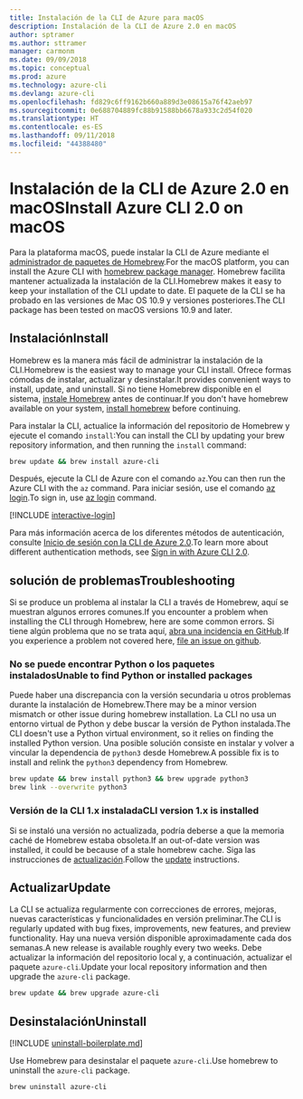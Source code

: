 ```yaml
---
title: Instalación de la CLI de Azure para macOS
description: Instalación de la CLI de Azure 2.0 en macOS
author: sptramer
ms.author: sttramer
manager: carmonm
ms.date: 09/09/2018
ms.topic: conceptual
ms.prod: azure
ms.technology: azure-cli
ms.devlang: azure-cli
ms.openlocfilehash: fd829c6ff9162b660a889d3e08615a76f42aeb97
ms.sourcegitcommit: 0e688704889fc88b91588bb6678a933c2d54f020
ms.translationtype: HT
ms.contentlocale: es-ES
ms.lasthandoff: 09/11/2018
ms.locfileid: "44388480"
---
```

# <a name="install-azure-cli-20-on-macos"></a><span data-ttu-id="b39eb-103">Instalación de la CLI de Azure 2.0 en macOS</span><span class="sxs-lookup"><span data-stu-id="b39eb-103">Install Azure CLI 2.0 on macOS</span></span>

<span data-ttu-id="b39eb-104">Para la plataforma macOS, puede instalar la CLI de Azure mediante el [administrador de paquetes de Homebrew](https://brew.sh).</span><span class="sxs-lookup"><span data-stu-id="b39eb-104">For the macOS platform, you can install the Azure CLI with [homebrew package manager](https://brew.sh).</span></span> <span data-ttu-id="b39eb-105">Homebrew facilita mantener actualizada la instalación de la CLI.</span><span class="sxs-lookup"><span data-stu-id="b39eb-105">Homebrew makes it easy to keep your installation of the CLI update to date.</span></span> <span data-ttu-id="b39eb-106">El paquete de la CLI se ha probado en las versiones de Mac OS 10.9 y versiones posteriores.</span><span class="sxs-lookup"><span data-stu-id="b39eb-106">The CLI package has been tested on macOS versions 10.9 and later.</span></span>

## <a name="install"></a><span data-ttu-id="b39eb-107">Instalación</span><span class="sxs-lookup"><span data-stu-id="b39eb-107">Install</span></span>

<span data-ttu-id="b39eb-108">Homebrew es la manera más fácil de administrar la instalación de la CLI.</span><span class="sxs-lookup"><span data-stu-id="b39eb-108">Homebrew is the easiest way to manage your CLI install.</span></span> <span data-ttu-id="b39eb-109">Ofrece formas cómodas de instalar, actualizar y desinstalar.</span><span class="sxs-lookup"><span data-stu-id="b39eb-109">It provides convenient ways to install, update, and uninstall.</span></span>
<span data-ttu-id="b39eb-110">Si no tiene Homebrew disponible en el sistema, [instale Homebrew](https://docs.brew.sh/Installation.html) antes de continuar.</span><span class="sxs-lookup"><span data-stu-id="b39eb-110">If you don't have homebrew available on your system, [install homebrew](https://docs.brew.sh/Installation.html) before continuing.</span></span>

<span data-ttu-id="b39eb-111">Para instalar la CLI, actualice la información del repositorio de Homebrew y ejecute el comando `install`:</span><span class="sxs-lookup"><span data-stu-id="b39eb-111">You can install the CLI by updating your brew repository information, and then running the `install` command:</span></span>

```bash
brew update && brew install azure-cli
```

<span data-ttu-id="b39eb-112">Después, ejecute la CLI de Azure con el comando `az`.</span><span class="sxs-lookup"><span data-stu-id="b39eb-112">You can then run the Azure CLI with the `az` command.</span></span> <span data-ttu-id="b39eb-113">Para iniciar sesión, use el comando [az login](/cli/azure/reference-index#az-login).</span><span class="sxs-lookup"><span data-stu-id="b39eb-113">To sign in, use [az login](/cli/azure/reference-index#az-login) command.</span></span>

[!INCLUDE [interactive-login](includes/interactive-login.md)]

<span data-ttu-id="b39eb-114">Para más información acerca de los diferentes métodos de autenticación, consulte [Inicio de sesión con la CLI de Azure 2.0](authenticate-azure-cli.md).</span><span class="sxs-lookup"><span data-stu-id="b39eb-114">To learn more about different authentication methods, see [Sign in with Azure CLI 2.0](authenticate-azure-cli.md).</span></span>

## <a name="troubleshooting"></a><span data-ttu-id="b39eb-115">solución de problemas</span><span class="sxs-lookup"><span data-stu-id="b39eb-115">Troubleshooting</span></span>

<span data-ttu-id="b39eb-116">Si se produce un problema al instalar la CLI a través de Homebrew, aquí se muestran algunos errores comunes.</span><span class="sxs-lookup"><span data-stu-id="b39eb-116">If you encounter a problem when installing the CLI through Homebrew, here are some common errors.</span></span> <span data-ttu-id="b39eb-117">Si tiene algún problema que no se trata aquí, [abra una incidencia en GitHub](https://github.com/Azure/azure-cli/issues).</span><span class="sxs-lookup"><span data-stu-id="b39eb-117">If you experience a problem not covered here, [file an issue on github](https://github.com/Azure/azure-cli/issues).</span></span>

### <a name="unable-to-find-python-or-installed-packages"></a><span data-ttu-id="b39eb-118">No se puede encontrar Python o los paquetes instalados</span><span class="sxs-lookup"><span data-stu-id="b39eb-118">Unable to find Python or installed packages</span></span>

<span data-ttu-id="b39eb-119">Puede haber una discrepancia con la versión secundaria u otros problemas durante la instalación de Homebrew.</span><span class="sxs-lookup"><span data-stu-id="b39eb-119">There may be a minor version mismatch or other issue during homebrew installation.</span></span> <span data-ttu-id="b39eb-120">La CLI no usa un entorno virtual de Python y debe buscar la versión de Python instalada.</span><span class="sxs-lookup"><span data-stu-id="b39eb-120">The CLI doesn't use a Python virtual environment, so it relies on finding the installed Python version.</span></span> <span data-ttu-id="b39eb-121">Una posible solución consiste en instalar y volver a vincular la dependencia de `python3` desde Homebrew.</span><span class="sxs-lookup"><span data-stu-id="b39eb-121">A possible fix is to install and relink the `python3` dependency from Homebrew.</span></span>

```bash
brew update && brew install python3 && brew upgrade python3
brew link --overwrite python3
```

### <a name="cli-version-1x-is-installed"></a><span data-ttu-id="b39eb-122">Versión de la CLI 1.x instalada</span><span class="sxs-lookup"><span data-stu-id="b39eb-122">CLI version 1.x is installed</span></span>

<span data-ttu-id="b39eb-123">Si se instaló una versión no actualizada, podría deberse a que la memoria caché de Homebrew estaba obsoleta.</span><span class="sxs-lookup"><span data-stu-id="b39eb-123">If an out-of-date version was installed, it could be because of a stale homebrew cache.</span></span> <span data-ttu-id="b39eb-124">Siga las instrucciones de [actualización](#Update).</span><span class="sxs-lookup"><span data-stu-id="b39eb-124">Follow the [update](#Update) instructions.</span></span>

## <a name="update"></a><span data-ttu-id="b39eb-125">Actualizar</span><span class="sxs-lookup"><span data-stu-id="b39eb-125">Update</span></span>

<span data-ttu-id="b39eb-126">La CLI se actualiza regularmente con correcciones de errores, mejoras, nuevas características y funcionalidades en versión preliminar.</span><span class="sxs-lookup"><span data-stu-id="b39eb-126">The CLI is regularly updated with bug fixes, improvements, new features, and preview functionality.</span></span> <span data-ttu-id="b39eb-127">Hay una nueva versión disponible aproximadamente cada dos semanas.</span><span class="sxs-lookup"><span data-stu-id="b39eb-127">A new release is available roughly every two weeks.</span></span> <span data-ttu-id="b39eb-128">Debe actualizar la información del repositorio local y, a continuación, actualizar el paquete `azure-cli`.</span><span class="sxs-lookup"><span data-stu-id="b39eb-128">Update your local repository information and then upgrade the `azure-cli` package.</span></span>

```bash
brew update && brew upgrade azure-cli
```

## <a name="uninstall"></a><span data-ttu-id="b39eb-129">Desinstalación</span><span class="sxs-lookup"><span data-stu-id="b39eb-129">Uninstall</span></span>

[!INCLUDE [uninstall-boilerplate.md](includes/uninstall-boilerplate.md)]

<span data-ttu-id="b39eb-130">Use Homebrew para desinstalar el paquete `azure-cli`.</span><span class="sxs-lookup"><span data-stu-id="b39eb-130">Use homebrew to uninstall the `azure-cli` package.</span></span>

```bash
brew uninstall azure-cli
```
